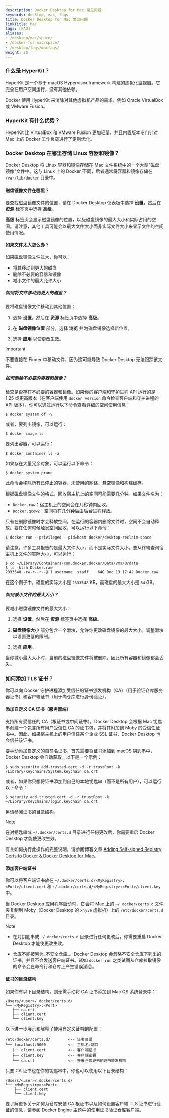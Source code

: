 ```yaml
---
description: Docker Desktop for Mac 常见问题
keywords: desktop, mac, faqs
title: Docker Desktop for Mac 常见问题
linkTitle: Mac
tags: [FAQ]
aliases:
- /desktop/mac/space/
- /docker-for-mac/space/
- /desktop/faqs/macfaqs/
weight: 20
---
```


### 什么是 HyperKit？

HyperKit 是一个基于 macOS Hypervisor.framework 构建的虚拟化监视器。它完全在用户空间运行，没有其他依赖。

Docker 使用 HyperKit 来消除对其他虚拟机产品的需求，例如 Oracle VirtualBox 或 VMware Fusion。

### HyperKit 有什么优势？

HyperKit 比 VirtualBox 和 VMware Fusion 更加轻量，并且内置版本专门针对 Mac 上的 Docker 工作负载进行了定制优化。

### Docker Desktop 在哪里存储 Linux 容器和镜像？

Docker Desktop 将 Linux 容器和镜像存储在 Mac 文件系统中的一个大型"磁盘镜像"文件中。这与 Linux 上的 Docker 不同，后者通常将容器和镜像存储在 `/var/lib/docker` 目录中。

#### 磁盘镜像文件在哪里？

要查找磁盘镜像文件的位置，请在 Docker Desktop 仪表板中选择 **设置**，然后在 **资源** 标签页中选择 **高级**。

**高级** 标签页会显示磁盘镜像的位置，以及磁盘镜像的最大大小和实际占用的空间。请注意，其他工具可能会以最大文件大小而非实际文件大小来显示文件的空间使用情况。

#### 如果文件太大怎么办？

如果磁盘镜像文件过大，你可以：

- 将其移动到更大的磁盘
- 删除不必要的容器和镜像
- 减小文件的最大允许大小

##### 如何将文件移动到更大的磁盘？

要将磁盘镜像文件移动到其他位置：

1. 选择 **设置**，然后在 **资源** 标签页中选择 **高级**。

2. 在 **磁盘镜像位置** 部分，选择 **浏览** 并为磁盘镜像选择新位置。

3. 选择 **应用** 以使更改生效。

> [!IMPORTANT]
>
> 不要直接在 Finder 中移动文件，因为这可能导致 Docker Desktop 无法跟踪该文件。

##### 如何删除不必要的容器和镜像？

检查是否存在不必要的容器和镜像。如果你的客户端和守护进程 API 运行的是 1.25 或更高版本（在客户端使用 `docker version` 命令检查客户端和守护进程的 API 版本），你可以通过运行以下命令查看详细的空间使用信息：

```console
$ docker system df -v
```

或者，要列出镜像，可以运行：

```console
$ docker image ls
```

要列出容器，可以运行：

```console
$ docker container ls -a
```

如果存在大量冗余对象，可以运行以下命令：

```console
$ docker system prune
```

此命令会移除所有已停止的容器、未使用的网络、悬空镜像和构建缓存。

根据磁盘镜像文件的格式，回收宿主机上的空间可能需要几分钟。如果文件名为：

- `Docker.raw`：宿主机上的空间会在几秒钟内回收。
- `Docker.qcow2`：空间将在几分钟后由后台进程释放。

只有在删除镜像时才会释放空间。在运行的容器内删除文件时，空间不会自动释放。要在任何时候触发空间回收，可以运行以下命令：

```console
$ docker run --privileged --pid=host docker/desktop-reclaim-space
```

请注意，许多工具报告的是最大文件大小，而不是实际文件大小。要从终端查询宿主机上文件的实际大小，可以运行：

```console
$ cd ~/Library/Containers/com.docker.docker/Data/vms/0/data
$ ls -klsh Docker.raw
2333548 -rw-r--r--@ 1 username  staff    64G Dec 13 17:42 Docker.raw
```

在这个例子中，磁盘的实际大小是 `2333548` KB，而磁盘的最大大小是 `64` GB。

##### 如何减小文件的最大大小？

要减小磁盘镜像文件的最大大小：

1. 选择 **设置**，然后在 **资源** 标签页中选择 **高级**。

2. **磁盘镜像大小** 部分包含一个滑块，允许你更改磁盘镜像的最大大小。调整滑块以设置更低的限制。

3. 选择 **应用**。

当你减小最大大小时，当前的磁盘镜像文件将被删除，因此所有容器和镜像都会丢失。

### 如何添加 TLS 证书？

你可以向 Docker 守护进程添加受信任的证书颁发机构（CA）（用于验证仓库服务器证书）和客户端证书（用于向仓库进行身份验证）。

#### 添加自定义 CA 证书（服务器端）

支持所有受信任的 CA（根证书或中间证书）。Docker Desktop 会根据 Mac 钥匙串创建一个包含所有用户受信任 CA 的证书包，并将其附加到 Moby 的受信任证书中。因此，如果宿主机上的用户信任某个企业 SSL 证书，Docker Desktop 也会信任该证书。

要手动添加自定义的自签名证书，首先需要将证书添加到 macOS 钥匙串中，Docker Desktop 会自动获取。以下是一个示例：

```console
$ sudo security add-trusted-cert -d -r trustRoot -k /Library/Keychains/System.keychain ca.crt
```

或者，如果你只想将证书添加到自己的本地钥匙串（而不是所有用户），可以运行以下命令：

```console
$ security add-trusted-cert -d -r trustRoot -k ~/Library/Keychains/login.keychain ca.crt
```

另请参阅[证书的目录结构](#directory-structures-for-certificates)。

> [!NOTE]
>
> 在对钥匙串或 `~/.docker/certs.d` 目录进行任何更改后，你需要重启 Docker Desktop 才能使更改生效。

有关如何执行此操作的完整说明，请参阅博客文章 [Adding Self-signed Registry Certs to Docker & Docker Desktop for Mac](https://blog.container-solutions.com/adding-self-signed-registry-certs-docker-mac)。

#### 添加客户端证书

你可以将客户端证书放在 `~/.docker/certs.d/<MyRegistry>:<Port>/client.cert` 和 `~/.docker/certs.d/<MyRegistry>:<Port>/client.key` 中。

当 Docker Desktop 应用程序启动时，它会将 Mac 上的 `~/.docker/certs.d` 文件夹复制到 Moby（Docker Desktop 的 `xhyve` 虚拟机）上的 `/etc/docker/certs.d` 目录。

> [!NOTE]
>
> * 在对钥匙串或 `~/.docker/certs.d` 目录进行任何更改后，你需要重启 Docker Desktop 才能使更改生效。
>
> * 仓库不能被列为_不安全仓库_。Docker Desktop 会忽略不安全仓库下列出的证书，并且不会发送客户端证书。诸如 `docker run` 之类试图从仓库拉取镜像的命令会在命令行和仓库上产生错误消息。

#### 证书的目录结构

如果你有以下目录结构，则无需手动将 CA 证书添加到 Mac OS 系统登录中：

```text
/Users/<user>/.docker/certs.d/
└── <MyRegistry>:<Port>
   ├── ca.crt
   ├── client.cert
   └── client.key
```

以下进一步展示和解释了使用自定义证书的配置：

```text
/etc/docker/certs.d/        <-- 证书目录
└── localhost:5000          <-- 主机名:端口
   ├── client.cert          <-- 客户端证书
   ├── client.key           <-- 客户端密钥
   └── ca.crt               <-- 签署仓库证书的证书颁发机构
```

只要 CA 证书也在你的钥匙串中，你也可以使用以下目录结构：

```text
/Users/<user>/.docker/certs.d/
└── <MyRegistry>:<Port>
    ├── client.cert
    └── client.key
```

要了解更多关于如何为仓库安装 CA 根证书以及如何设置客户端 TLS 证书进行验证的信息，请参阅 Docker Engine 主题中的[使用证书验证仓库客户端](/manuals/engine/security/certificates.md)。
